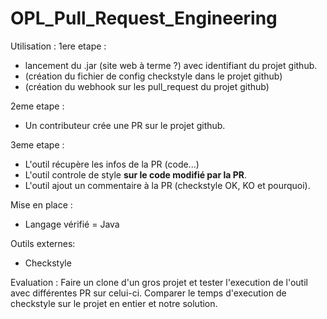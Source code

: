 # OPL_Pull_Request_Engineering

Utilisation : 
1ere etape :
- lancement du .jar (site web à terme ?) avec identifiant du projet github.
- (création du fichier de config checkstyle dans le projet github)
- (création du webhook sur les pull_request du projet github)

2eme etape : 
- Un contributeur crée une PR sur le projet github.

3eme etape :
- L'outil récupère les infos de la PR (code...)
- L'outil controle de style **sur le code modifié par la PR**.
- L'outil ajout un commentaire à la PR (checkstyle OK, KO et pourquoi).

Mise en place :
- Langage vérifié = Java

Outils externes:
- Checkstyle

Evaluation :
Faire un clone d'un gros projet et tester l'execution de l'outil avec différentes PR sur celui-ci.
Comparer le temps d'execution de checkstyle sur le projet en entier et notre solution.
